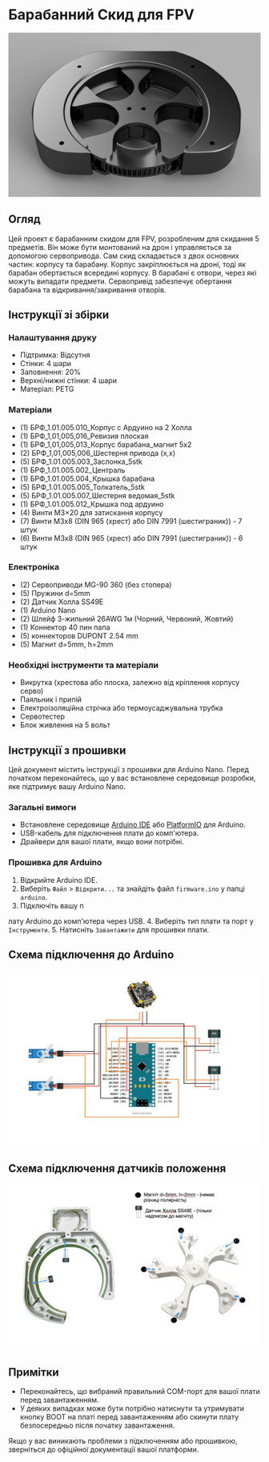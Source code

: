 # Барабанний Скид для FPV

![image](images/image.jpg)


## Огляд

Цей проект є барабанним скидом для FPV, розробленим для скидання 5 предметів. Він може бути монтований на дрон і управляється за допомогою сервопривода. Сам скид складається з двох основних частин: корпусу та барабану. Корпус закріплюється на дроні, тоді як барабан обертається всередині корпусу. В барабані є отвори, через які можуть випадати предмети. Сервопривід забезпечує обертання барабана та відкривання/закривання отворів.

## Інструкції зі збірки

### Налаштування друку

- Підтримка: Відсутня
- Стінки: 4 шари
- Заповнення: 20%
- Верхні/нижні стінки: 4 шари
- Матеріал: PETG

### Матеріали

- (1) БРФ_1.01.005.010_Корпус с Ардуино на 2 Холла
- (1) БРФ_1,01,005,016_Ревизия плоская
- (1) БРФ_1,01,005,013_Корпус барабана_магнит 5х2
- (2) БРФ_1,01,005,006_Шестерня привода (x,x)
- (5) БРФ_1.01.005.003_Заслонка_5stk
- (1) БРФ_1.01.005.002_Централь
- (1) БРФ_1.01.005.004_Крышка барабана
- (5) БРФ_1.01.005.005_Толкатель_5stk
- (5) БРФ_1.01.005.007_Шестерня ведомая_5stk
- (1) БРФ_1.01.005.012_Крышка под ардуино
- (4) Винти М3×20 для затискання корпусу
- (7) Винти M3x8 (DIN 965 (хрест) або DIN 7991 (шестиграник)) - 7 штук
- (6) Винти M3x8 (DIN 965 (хрест) або DIN 7991 (шестиграник)) - 6 штук

### Електроніка

- (2) Сервоприводи MG-90 360 (без стопера)
- (5) Пружини d=5mm
- (2) Датчик Холла SS49E
- (1) Arduino Nano
- (2) Шлейф 3-жильний 26AWG 1м (Чорний, Червоний, Жовтий)
- (1) Коннектор 40 пин папа
- (5) коннекторов DUPONT 2.54 mm
- (5) Магнит d=5mm, h=2mm

### Необхідні інструменти та матеріали

- Викрутка (хрестова або плоска, залежно від кріплення корпусу серво)
- Паяльник і припій
- Електроізоляційна стрічка або термоусаджувальна трубка
- Сервотестер
- Блок живлення на 5 вольт

## Інструкції з прошивки

Цей документ містить інструкції з прошивки для Arduino Nano. Перед початком переконайтесь, що у вас встановлене середовище розробки, яке підтримує вашу Arduino Nano.

### Загальні вимоги

- Встановлене середовище [Arduino IDE](https://www.arduino.cc/en/software) або [PlatformIO](https://platformio.org/platformio-ide) для Arduino.
- USB-кабель для підключення плати до комп'ютера.
- Драйвери для вашої плати, якщо вони потрібні.

### Прошивка для Arduino

1. Відкрийте Arduino IDE.
2. Виберіть `Файл` > `Відкрити...` та знайдіть файл `firmware.ino` у папці `arduino`.
3. Підключіть вашу п

лату Arduino до комп'ютера через USB.
4. Виберіть тип плати та порт у `Інструменти`.
5. Натисніть `Завантажити` для прошивки плати.

## Схема підключення до Arduino

![image](images/scheme.jpeg)

## Схема підключення датчиків положення

![image](images/hallsensor-connection.jpg)

## Примітки

- Переконайтесь, що вибраний правильний COM-порт для вашої плати перед завантаженням.
- У деяких випадках може бути потрібно натиснути та утримувати кнопку BOOT на платі перед завантаженням або скинути плату безпосередньо після початку завантаження.

Якщо у вас виникають проблеми з підключенням або прошивкою, зверніться до офіційної документації вашої платформи.
